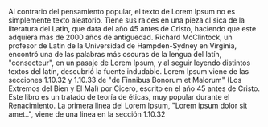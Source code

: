 Al contrario del pensamiento popular, el texto de Lorem Ipsum no es simplemente texto aleatorio. 
Tiene sus raices en una pieza cl´sica de la literatura del Latin, que data del año 45 antes de Cristo, haciendo que este adquiera mas de 2000 años de antiguedad. 
Richard McClintock, un profesor de Latin de la Universidad de Hampden-Sydney en Virginia, encontró una de las palabras más oscuras de la lengua del latín, "consecteur", en un pasaje de Lorem Ipsum, y al seguir leyendo distintos textos del latín, descubrió la fuente indudable. 
Lorem Ipsum viene de las secciones 1.10.32 y 1.10.33 de "de Finnibus Bonorum et Malorum" (Los Extremos del Bien y El Mal) por Cicero, escrito en el año 45 antes de Cristo. 
Este libro es un tratado de teoría de éticas, muy popular durante el Renacimiento. 
La primera linea del Lorem Ipsum, "Lorem ipsum dolor sit amet..", viene de una linea en la sección 1.10.32
    